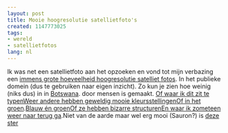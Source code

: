 ```yaml
---
layout: post
title: Mooie hoogresolutie satellietfoto's
created: 1147773025
tags:
- wereld
- satellietfotos
lang: nl
---
```

Ik was net een satellietfoto aan het opzoeken en vond tot mijn verbazing een [immens grote hoeveelheid hoogresolutie satelliet fotos](http://commons.wikimedia.org/w/index.php?title=Category:PD_World_Wind). In het publieke domein (dus te gebruiken naar eigen inzicht). Zo kun je zien hoe weinig (niks dus) in in [Botswana](http://upload.wikimedia.org/wikipedia/commons/6/6c/Botswana_24.86445E_22.08661S.jpg).  door mensen is gemaakt. [Of waar ik dit zit te typen](http://commons.wikimedia.org/wiki/Image:Nijmegen_5.80926E_51.82851N.jpg)[Weer andere hebben geweldig mooie kleursstellingen](http://commons.wikimedia.org/wiki/Image:Bermuda_NLT_Landsat7.png)[Of in het groen](http://commons.wikimedia.org/wiki/Image:Amazon_57.53278W_2.71207S.jpg).[Blauw én groen](http://commons.wikimedia.org/wiki/Image:Mouths_of_amazon_geocover_1990.png)[Of ze hebben bizarre structuren](http://commons.wikimedia.org/wiki/Image:Rivers_Southern_India_88.74820E_21.89536N.jpg)[En waar ik zometeen weer naar terug ga](http://commons.wikimedia.org/wiki/Image:Schelde_4.25121E_51.26519N.jpg).Niet van de aarde maar wel erg mooi (Sauron?) is [deze ster](http://commons.wikimedia.org/wiki/Image:2005-10-b-full.jpg)
